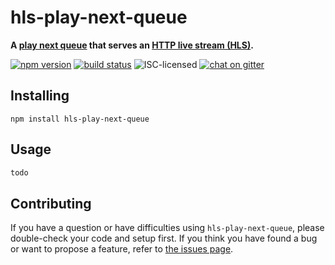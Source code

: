 # hls-play-next-queue

**A [play next queue](https://www.youtube.com/watch?v=wUO6vw8Hwn4) that serves an [HTTP live stream (HLS)](https://developer.apple.com/library/content/documentation/NetworkingInternet/Conceptual/StreamingMediaGuide/Introduction/Introduction.html).**

[![npm version](https://img.shields.io/npm/v/hls-play-next-queue.svg)](https://www.npmjs.com/package/hls-play-next-queue)
[![build status](https://img.shields.io/travis/derhuerst/hls-play-next-queue.svg)](https://travis-ci.org/derhuerst/hls-play-next-queue)
![ISC-licensed](https://img.shields.io/github/license/derhuerst/hls-play-next-queue.svg)
[![chat on gitter](https://badges.gitter.im/derhuerst.svg)](https://gitter.im/derhuerst)


## Installing

```shell
npm install hls-play-next-queue
```


## Usage

```js
todo
```


## Contributing

If you have a question or have difficulties using `hls-play-next-queue`, please double-check your code and setup first. If you think you have found a bug or want to propose a feature, refer to [the issues page](https://github.com/derhuerst/hls-play-next-queue/issues).

